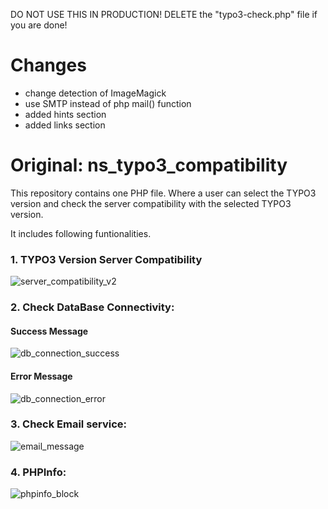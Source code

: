 DO NOT USE THIS IN PRODUCTION!
DELETE the "typo3-check.php" file if you are done!

# Changes
- change detection of ImageMagick
- use SMTP instead of php mail() function
- added hints section
- added links section

# Original: ns_typo3_compatibility
This repository contains one PHP file. Where a  user can select the TYPO3 version and check the server compatibility with the selected TYPO3 version.

It includes following funtionalities.

### 1. TYPO3 Version Server Compatibility

![server_compatibility_v2](https://user-images.githubusercontent.com/2622317/39464205-a1434e48-4d39-11e8-9fd9-e27319335ed1.png)

### 2. Check DataBase Connectivity:

#### Success Message
![db_connection_success](https://user-images.githubusercontent.com/2622317/39395825-38f9e8ea-4b01-11e8-8426-a0a40c9c945b.png)

#### Error Message

![db_connection_error](https://user-images.githubusercontent.com/2622317/39395841-678ec25c-4b01-11e8-9fc0-26595274688d.png)

### 3. Check Email service:

![email_message](https://user-images.githubusercontent.com/2622317/39395849-82f64952-4b01-11e8-831e-6c358866ebc5.png)

### 4. PHPInfo:

![phpinfo_block](https://user-images.githubusercontent.com/2622317/39395855-986fdcbc-4b01-11e8-9596-c8ac88202e7a.png)
